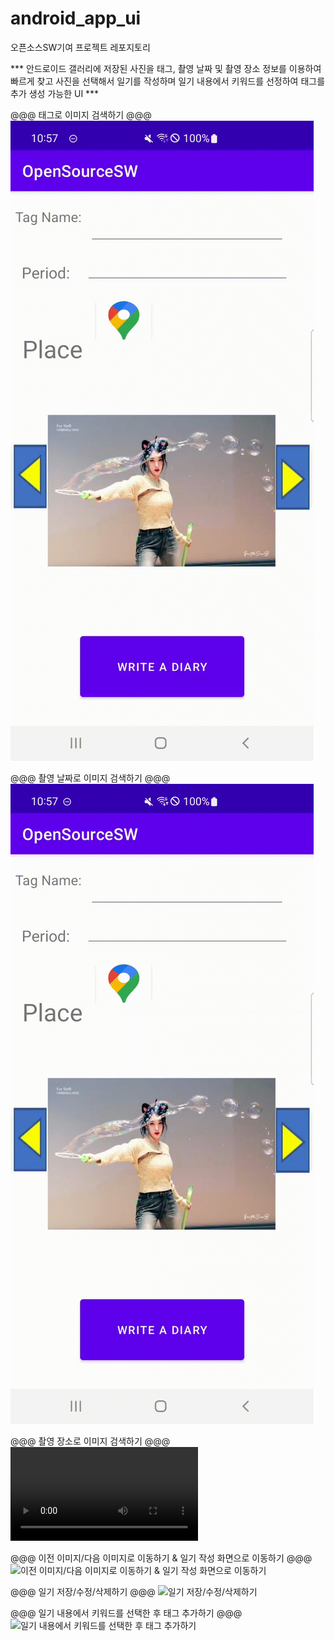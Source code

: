 # android_app_ui
오픈소스SW기여 프로젝트 레포지토리

*** 안드로이드 갤러리에 저장된 사진을 태그, 촬영 날짜 및 촬영 장소 정보를 이용하여 빠르게 찾고
사진을 선택해서 일기를 작성하며 일기 내용에서 키워드를 선정하여 태그를 추가 생성 가능한 UI ***

@@@ 태그로 이미지 검색하기 @@@
![태그로 이미지 검색하기](./simulation/tagsearch.gif)

@@@ 촬영 날짜로 이미지 검색하기 @@@
![촬영 날짜로 이미지 검색하기](./simulation/periodsearch.gif)

@@@ 촬영 장소로 이미지 검색하기 @@@
![Download simulation file](./simulation/placesearch.mp4)

@@@ 이전 이미지/다음 이미지로 이동하기 & 일기 작성 화면으로 이동하기 @@@
![이전 이미지/다음 이미지로 이동하기 & 일기 작성 화면으로 이동하기](./simulation/imagemovediary.gif)

@@@ 일기 저장/수정/삭제하기 @@@
![일기 저장/수정/삭제하기](./simulation/diarystoremodifydelete.gif)

@@@ 일기 내용에서 키워드를 선택한 후 태그 추가하기 @@@
![일기 내용에서 키워드를 선택한 후 태그 추가하기](./simulation/createtags.gif)

